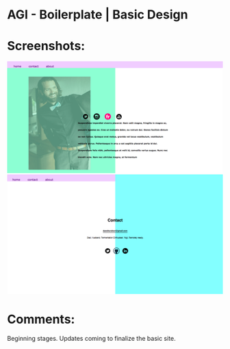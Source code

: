 # AGI - Boilerplate | Basic Design

<h1>Screenshots:</h1>

 <img src="/public/screenshots/about.png" />
 <img src="/public/screenshots/contact.png" />
 <!-- <img src="/public/images/.png" /> -->

 <h1>Comments:</h1> <p>Beginning stages.  Updates coming to finalize the basic site.  </p>
